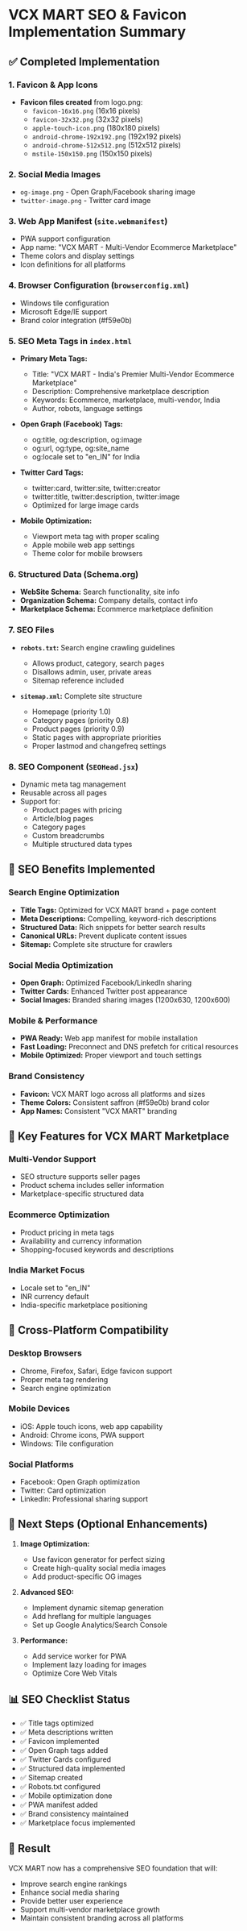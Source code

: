 # VCX MART SEO & Favicon Implementation Summary

## ✅ Completed Implementation

### 1. Favicon & App Icons
- **Favicon files created** from logo.png:
  - `favicon-16x16.png` (16x16 pixels)
  - `favicon-32x32.png` (32x32 pixels)
  - `apple-touch-icon.png` (180x180 pixels)
  - `android-chrome-192x192.png` (192x192 pixels)
  - `android-chrome-512x512.png` (512x512 pixels)
  - `mstile-150x150.png` (150x150 pixels)

### 2. Social Media Images
- `og-image.png` - Open Graph/Facebook sharing image
- `twitter-image.png` - Twitter card image

### 3. Web App Manifest (`site.webmanifest`)
- PWA support configuration
- App name: "VCX MART - Multi-Vendor Ecommerce Marketplace"
- Theme colors and display settings
- Icon definitions for all platforms

### 4. Browser Configuration (`browserconfig.xml`)
- Windows tile configuration
- Microsoft Edge/IE support
- Brand color integration (#f59e0b)

### 5. SEO Meta Tags in `index.html`
- **Primary Meta Tags:**
  - Title: "VCX MART - India's Premier Multi-Vendor Ecommerce Marketplace"
  - Description: Comprehensive marketplace description
  - Keywords: Ecommerce, marketplace, multi-vendor, India
  - Author, robots, language settings

- **Open Graph (Facebook) Tags:**
  - og:title, og:description, og:image
  - og:url, og:type, og:site_name
  - og:locale set to "en_IN" for India

- **Twitter Card Tags:**
  - twitter:card, twitter:site, twitter:creator
  - twitter:title, twitter:description, twitter:image
  - Optimized for large image cards

- **Mobile Optimization:**
  - Viewport meta tag with proper scaling
  - Apple mobile web app settings
  - Theme color for mobile browsers

### 6. Structured Data (Schema.org)
- **WebSite Schema:** Search functionality, site info
- **Organization Schema:** Company details, contact info
- **Marketplace Schema:** Ecommerce marketplace definition

### 7. SEO Files
- **`robots.txt`:** Search engine crawling guidelines
  - Allows product, category, search pages
  - Disallows admin, user, private areas
  - Sitemap reference included

- **`sitemap.xml`:** Complete site structure
  - Homepage (priority 1.0)
  - Category pages (priority 0.8)
  - Product pages (priority 0.9)
  - Static pages with appropriate priorities
  - Proper lastmod and changefreq settings

### 8. SEO Component (`SEOHead.jsx`)
- Dynamic meta tag management
- Reusable across all pages
- Support for:
  - Product pages with pricing
  - Article/blog pages
  - Category pages
  - Custom breadcrumbs
  - Multiple structured data types

## 🎯 SEO Benefits Implemented

### Search Engine Optimization
- **Title Tags:** Optimized for VCX MART brand + page content
- **Meta Descriptions:** Compelling, keyword-rich descriptions
- **Structured Data:** Rich snippets for better search results
- **Canonical URLs:** Prevent duplicate content issues
- **Sitemap:** Complete site structure for crawlers

### Social Media Optimization
- **Open Graph:** Optimized Facebook/LinkedIn sharing
- **Twitter Cards:** Enhanced Twitter post appearance
- **Social Images:** Branded sharing images (1200x630, 1200x600)

### Mobile & Performance
- **PWA Ready:** Web app manifest for mobile installation
- **Fast Loading:** Preconnect and DNS prefetch for critical resources
- **Mobile Optimized:** Proper viewport and touch settings

### Brand Consistency
- **Favicon:** VCX MART logo across all platforms and sizes
- **Theme Colors:** Consistent saffron (#f59e0b) brand color
- **App Names:** Consistent "VCX MART" branding

## 🚀 Key Features for VCX MART Marketplace

### Multi-Vendor Support
- SEO structure supports seller pages
- Product schema includes seller information
- Marketplace-specific structured data

### Ecommerce Optimization
- Product pricing in meta tags
- Availability and currency information
- Shopping-focused keywords and descriptions

### India Market Focus
- Locale set to "en_IN"
- INR currency default
- India-specific marketplace positioning

## 📱 Cross-Platform Compatibility

### Desktop Browsers
- Chrome, Firefox, Safari, Edge favicon support
- Proper meta tag rendering
- Search engine optimization

### Mobile Devices
- iOS: Apple touch icons, web app capability
- Android: Chrome icons, PWA support
- Windows: Tile configuration

### Social Platforms
- Facebook: Open Graph optimization
- Twitter: Card optimization
- LinkedIn: Professional sharing support

## 🔧 Next Steps (Optional Enhancements)

1. **Image Optimization:**
   - Use favicon generator for perfect sizing
   - Create high-quality social media images
   - Add product-specific OG images

2. **Advanced SEO:**
   - Implement dynamic sitemap generation
   - Add hreflang for multiple languages
   - Set up Google Analytics/Search Console

3. **Performance:**
   - Add service worker for PWA
   - Implement lazy loading for images
   - Optimize Core Web Vitals

## 📊 SEO Checklist Status

- ✅ Title tags optimized
- ✅ Meta descriptions written
- ✅ Favicon implemented
- ✅ Open Graph tags added
- ✅ Twitter Cards configured
- ✅ Structured data implemented
- ✅ Sitemap created
- ✅ Robots.txt configured
- ✅ Mobile optimization done
- ✅ PWA manifest added
- ✅ Brand consistency maintained
- ✅ Marketplace focus implemented

## 🎉 Result

VCX MART now has a comprehensive SEO foundation that will:
- Improve search engine rankings
- Enhance social media sharing
- Provide better user experience
- Support multi-vendor marketplace growth
- Maintain consistent branding across all platforms